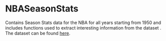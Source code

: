 # NBASeasonStats
Contains Season Stats data for the NBA for all years starting from 1950 and includes functions used to extract interesting information from the dataset
. The dataset can be found [here](https://www.kaggle.com/drgilermo/nba-players-stats/data).
